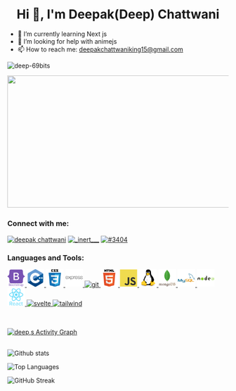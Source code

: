 <h1 align="center">Hi 👋, I'm Deepak(Deep) Chattwani</h1>


- 🌱 I’m currently learning Next js 
- 🤔 I’m looking for help with animejs
- 📫 How to reach me: deepakchattwaniking15@gmail.com
<p align="left"> <img src="https://komarev.com/ghpvc/?username=deep-69bits&label=Profile%20views&color=0e75b6&style=flat" alt="deep-69bits" /> </p>
<p align="center"><img src="https://media.giphy.com/media/xTiTnolgxvZcJwdq4E/giphy.gif" width="1000" height="300" /></p> 

<h3 align="left">Connect with me:</h3>
<p align="left">
<a href="https://linkedin.com/in/deepak chattwani" target="blank"><img align="center" src="https://raw.githubusercontent.com/rahuldkjain/github-profile-readme-generator/master/src/images/icons/Social/linked-in-alt.svg" alt="deepak chattwani" height="30" width="40" /></a>
<a href="https://instagram.com/_inert___" target="blank"><img align="center" src="https://raw.githubusercontent.com/rahuldkjain/github-profile-readme-generator/master/src/images/icons/Social/instagram.svg" alt="_inert___" height="30" width="40" /></a>
<!-- <a href="https://www.codechef.com/users/barbarika" target="blank"><img align="center" src="https://cdn.jsdelivr.net/npm/simple-icons@3.1.0/icons/codechef.svg" alt="barbarika" height="30" width="40" /></a> -->
<a href="https://discord.gg/#3404" target="blank"><img align="center" src="https://raw.githubusercontent.com/rahuldkjain/github-profile-readme-generator/master/src/images/icons/Social/discord.svg" alt="#3404" height="30" width="40" /></a>
</p>
<h3 align="left">Languages and Tools:</h3>
<p align="left"> <a href="https://getbootstrap.com" target="_blank" rel="noreferrer"> <img src="https://raw.githubusercontent.com/devicons/devicon/master/icons/bootstrap/bootstrap-plain-wordmark.svg" alt="bootstrap" width="40" height="40"/> </a> <a href="https://www.w3schools.com/cpp/" target="_blank" rel="noreferrer"> <img src="https://raw.githubusercontent.com/devicons/devicon/master/icons/cplusplus/cplusplus-original.svg" alt="cplusplus" width="40" height="40"/> </a> <a href="https://www.w3schools.com/css/" target="_blank" rel="noreferrer"> <img src="https://raw.githubusercontent.com/devicons/devicon/master/icons/css3/css3-original-wordmark.svg" alt="css3" width="40" height="40"/> </a> <a href="https://expressjs.com" target="_blank" rel="noreferrer"> <img src="https://raw.githubusercontent.com/devicons/devicon/master/icons/express/express-original-wordmark.svg" alt="express" width="40" height="40"/> </a> <a href="https://git-scm.com/" target="_blank" rel="noreferrer"> <img src="https://www.vectorlogo.zone/logos/git-scm/git-scm-icon.svg" alt="git" width="40" height="40"/> </a> <a href="https://www.w3.org/html/" target="_blank" rel="noreferrer"> <img src="https://raw.githubusercontent.com/devicons/devicon/master/icons/html5/html5-original-wordmark.svg" alt="html5" width="40" height="40"/> </a> <a href="https://developer.mozilla.org/en-US/docs/Web/JavaScript" target="_blank" rel="noreferrer"> <img src="https://raw.githubusercontent.com/devicons/devicon/master/icons/javascript/javascript-original.svg" alt="javascript" width="40" height="40"/> </a> <a href="https://www.linux.org/" target="_blank" rel="noreferrer"> <img src="https://raw.githubusercontent.com/devicons/devicon/master/icons/linux/linux-original.svg" alt="linux" width="40" height="40"/> </a> <a href="https://www.mongodb.com/" target="_blank" rel="noreferrer"> <img src="https://raw.githubusercontent.com/devicons/devicon/master/icons/mongodb/mongodb-original-wordmark.svg" alt="mongodb" width="40" height="40"/> </a> <a href="https://www.mysql.com/" target="_blank" rel="noreferrer"> <img src="https://raw.githubusercontent.com/devicons/devicon/master/icons/mysql/mysql-original-wordmark.svg" alt="mysql" width="40" height="40"/> </a> <a href="https://nodejs.org" target="_blank" rel="noreferrer"> <img src="https://raw.githubusercontent.com/devicons/devicon/master/icons/nodejs/nodejs-original-wordmark.svg" alt="nodejs" width="40" height="40"/> </a> <a href="https://reactjs.org/" target="_blank" rel="noreferrer"> <img src="https://raw.githubusercontent.com/devicons/devicon/master/icons/react/react-original-wordmark.svg" alt="react" width="40" height="40"/> </a> <a href="https://svelte.dev" target="_blank" rel="noreferrer"> <img src="https://upload.wikimedia.org/wikipedia/commons/1/1b/Svelte_Logo.svg" alt="svelte" width="40" height="40"/> </a> <a href="https://tailwindcss.com/" target="_blank" rel="noreferrer"> <img src="https://www.vectorlogo.zone/logos/tailwindcss/tailwindcss-icon.svg" alt="tailwind" width="40" height="40"/> </a> </p>

<br/>
<br/>
<a href="https://github.com/laveshverma007/github-readme-activity-graph" target="_blank"><img alt="deep,s Activity Graph" src="https://activity-graph.herokuapp.com/graph?username=deep-69bits&bg_color=0D1117&color=5BCDEC&line=5BCDEC&point=FFFFFF&hide_border=true" /></a>
<br/>
<br/>

![Github stats](https://github-readme-stats.vercel.app/api?username=deep-69bits&count_private=true&show_icons=true&theme=radical)  

![Top Languages](https://github-readme-stats.vercel.app/api/top-langs/?username=deep-69bits&show_icons=true&theme=radical)

![GitHub Streak](https://github-readme-streak-stats.herokuapp.com?user=deep-69bits&theme=radical&date_format=j%20M%5B%20Y%5D)




